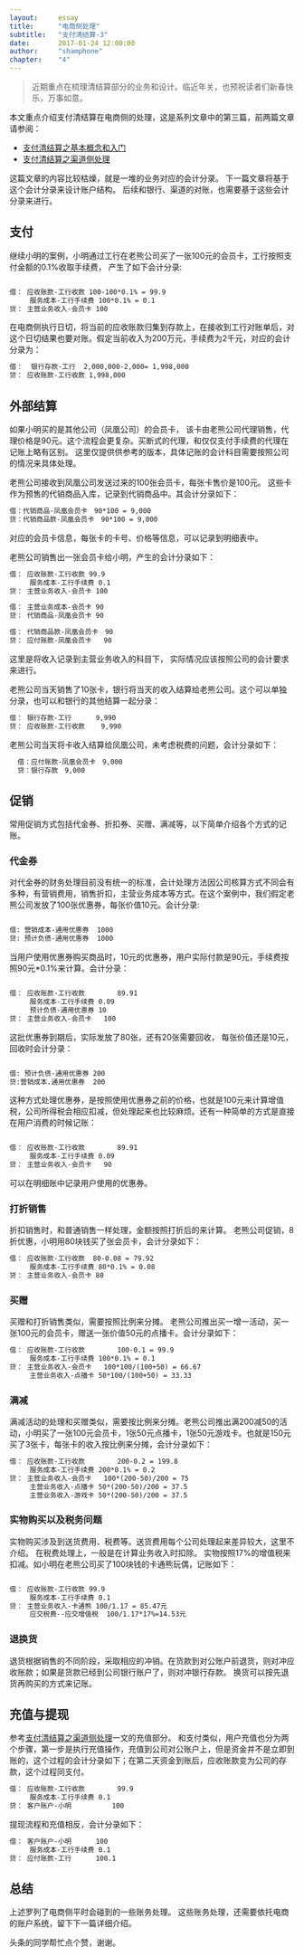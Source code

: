 ```yaml
---
layout: 	essay
title: 		"电商侧处理"
subtitle: 	"支付清结算-3"
date: 		2017-01-24 12:00:00
author: 	"shamphone"
chapter:	"4"
---
```


> 近期重点在梳理清结算部分的业务和设计。临近年关，也预祝读者们新春快乐，万事如意。

本文重点介绍支付清结算在电商侧的处理，这是系列文章中的第三篇，前两篇文章请参阅：

- [支付清结算之基本概念和入门](/essay/2017/01/02/clearing-basic/)    
- [支付清结算之渠道侧处理](/essay/2017/01/15/clearing-channel/)  

这篇文章的内容比较枯燥，就是一堆的业务对应的会计分录。 下一篇文章将基于这个会计分录来设计账户结构。 后续和银行、渠道的对账，也需要基于这些会计分录来进行。 

## 支付

继续小明的案例，小明通过工行在老熊公司买了一张100元的会员卡，工行按照支付金额的0.1%收取手续费， 产生了如下会计分录: 

```hbs

借： 应收账款-工行收款 100-100*0.1% = 99.9
     服务成本-工行手续费 100*0.1% = 0.1
贷： 主营业务收入-会员卡 100

```

在电商侧执行日切，将当前的应收账款归集到存款上，在接收到工行对账单后，对这个日切结果也要对账。假定当前收入为200万元，手续费为2千元，对应的会计分录为：

```hbs
借：  银行存款-工行  2,000,000-2,000= 1,998,000
贷： 应收账款-工行收款 1,998,000
```

## 外部结算

如果小明买的是其他公司（凤凰公司）的会员卡， 该卡由老熊公司代理销售，代理价格是90元。这个流程会更复杂。买断式的代理，和仅仅支付手续费的代理在记账上略有区别。 这里仅提供供参考的版本，具体记账的会计科目需要按照公司的情况来具体处理。  

老熊公司接收到凤凰公司发送过来的100张会员卡，每张卡售价是100元。 这些卡作为预售的代销商品入库，记录到代销商品中。其会计分录如下：  

```hbs
借：代销商品-凤凰会员卡　90*100 = 9,000
贷：代销商品款-凤凰会员卡　90*100 = 9,000
```

对应的会员卡信息，每张卡的卡号、价格等信息，可以记录到明细表中。

老熊公司销售出一张会员卡给小明，产生的会计分录如下：

```hbs
借： 应收账款-工行收款 99.9
     服务成本-工行手续费 0.1
贷： 主营业务收入-会员卡 100

借： 主营业务成本-会员卡 90
贷： 代销商品-凤凰会员卡 90

借： 代销商品款-凤凰会员卡　90
贷： 应付账款-凤凰会员卡	90

```

这里是将收入记录到主营业务收入的科目下， 实际情况应该按照公司的会计要求来进行。

老熊公司当天销售了10张卡，银行将当天的收入结算给老熊公司。这个可以单独分录，也可以和银行的其他结算一起分录：

```hbs
借： 银行存款-工行		9,990
贷： 应收账款-工行收款	9,990
```

老熊公司当天将卡收入结算给凤凰公司，未考虑税费的问题，会计分录如下：

```hbs
  借：应付账款-凤凰会员卡　9,000
  贷：银行存款　9,000
```

## 促销  

常用促销方式包括代金券、折扣券、买赠、满减等，以下简单介绍各个方式的记账。  

### 代金券

对代金券的财务处理目前没有统一的标准，会计处理方法因公司核算方式不同会有多种，有营销费用，销售折扣，主营业务成本等方式。在这个案例中，我们假定老熊公司发放了100张优惠券，每张价值10元。会计分录:  

```hbs

借: 营销成本-通用优惠券  1000
贷: 预计负债-通用优惠券  1000  

```

当用户使用优惠券购买商品时，10元的优惠券，用户实际付款是90元，手续费按照90元*0.1%来计算。会计分录：  

```hbs

借： 应收账款-工行收款		89.91
     服务成本-工行手续费	0.09
     预计负债-通用优惠券	10
贷： 主营业务收入-会员卡	100

```

这批优惠券到期后，实际发放了80张，还有20张需要回收， 每张价值还是10元， 回收时会计分录：  

```hbs

借: 预计负债-通用优惠券 200
贷:营销成本.通用优惠券  200

```

这种方式处理优惠券，是按照使用优惠券之前的价格，也就是100元来计算增值税，公司所得税会相应扣减，但处理起来也比较麻烦。还有一种简单的方式是直接在用户消费的时候记账：

```hbs

借： 应收账款-工行收款		89.91
     服务成本-工行手续费	0.09
贷： 主营业务收入-会员卡	90
```

可以在明细账中记录用户使用的优惠券。

### 打折销售

折扣销售时，和普通销售一样处理，金额按照打折后的来计算。 老熊公司促销，8折优惠，小明用80块钱买了张会员卡，会计分录如下：

```hbs
借： 应收账款-工行收款  80-0.08 = 79.92
     服务成本-工行手续费 80*0.1% = 0.08
贷： 主营业务收入-会员卡 80
```

### 买赠

买赠和打折销售类似，需要按照比例来分摊。 老熊公司推出买一增一活动，买一张100元的会员卡，赠送一张价值50元的点播卡。会计分录如下：

```hbs
借： 应收账款-工行收款		100-0.1 = 99.9
     服务成本-工行手续费	100*0.1% = 0.1
贷： 主营业务收入-会员卡	100*100/(100+50) = 66.67
     主营业务收入-点播卡	50*100/(100+50) = 33.33

```

### 满减

满减活动的处理和买赠类似，需要按比例来分摊。老熊公司推出满200减50的活动，小明买了一张100元会员卡，1张50元点播卡，1张50元游戏卡。也就是150元买了3张卡，每张卡的收入按比例来分摊，会计分录如下：

```hbs
借： 应收账款-工行收款		200-0.2 = 199.8
     服务成本-工行手续费	200*0.1% = 0.2
贷： 主营业务收入-会员卡	100*(200-50)/200 = 75
     主营业务收入-点播卡	50*(200-50)/200 = 37.5
     主营业务收入-游戏卡	50*(200-50)/200 = 37.5

```

### 实物购买以及税务问题

实物购买涉及到送货费用、税费等。送货费用每个公司处理起来差异较大，这里不介绍。 在税费处理上，一般是在计算业务收入时扣除。 实物按照17%的增值税来扣减。如小明在老熊公司买了100块钱的卡通熊玩偶，记账如下：  

```hbs

借： 应收账款-工行收款 99.9
     服务成本-工行手续费 0.1
贷： 主营业务收入-卡通熊 100/1.17 = 85.47元
     应交税费--应交增值税  100/1.17*17%=14.53元

```

### 退换货

退货根据销售的不同阶段，采取相应的冲销。在货款到对公账户前退货，则对冲应收账款；如果是货款已经到公司银行账户了，则对冲银行存款。 换货可以按先退货再购买的方式来记账。

## 充值与提现

参考[支付清结算之渠道侧处理](/essay/2017/01/15/clearing-channel/)一文的充值部分。 和支付类似，用户充值也分为两个步骤，第一步是执行充值操作，充值到公司对公账户上，但是资金并不是立即到账的，这个过程的会计分录如下；在第二天资金到账后，应收账款变为公司的存款，这个过程同支付。

```hbs
借： 应收账款-工行收款		99.9
     服务成本-工行手续费	0.1
贷： 客户账户-小明			100
```

提现流程和充值相反，会计分录如下：

```hbs
借： 客户账户-小明		100
     服务成本-工行手续费 0.1
贷： 应付账款-工行		100.1
```

## 总结

上述罗列了电商侧平时会碰到的一些账务处理。 这些账务处理，还需要依托电商的账户系统，留下下一篇详细介绍。

头条的同学帮忙点个赞，谢谢。